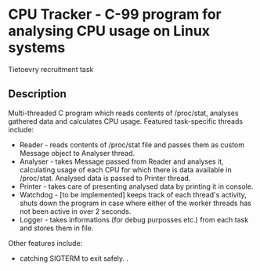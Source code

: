 # CPU Tracker - C-99 program for analysing CPU usage on Linux systems
Tietoevry recruitment task

## Description
Multi-threaded C program which reads contents of /proc/stat, analyses gathered data and calculates CPU usage.
Featured task-specific threads include:
* Reader - reads contents of /proc/stat file and passes them as custom Message object to Analyser thread.
* Analyser - takes Message passed from Reader and analyses it, calculating usage of each CPU for which there is data available in /proc/stat. Analysed data is passed to Printer thread.
* Printer - takes care of presenting analysed data by printing it in console.
* Watchdog - [to be implemented] keeps track of each thread's activity, shuts down the program in case where either of the worker threads has not been active in over 2 seconds.
* Logger - takes informations (for debug purposses etc.) from each task and stores them in file.

Other features include:
* catching SIGTERM to exit safely.
.